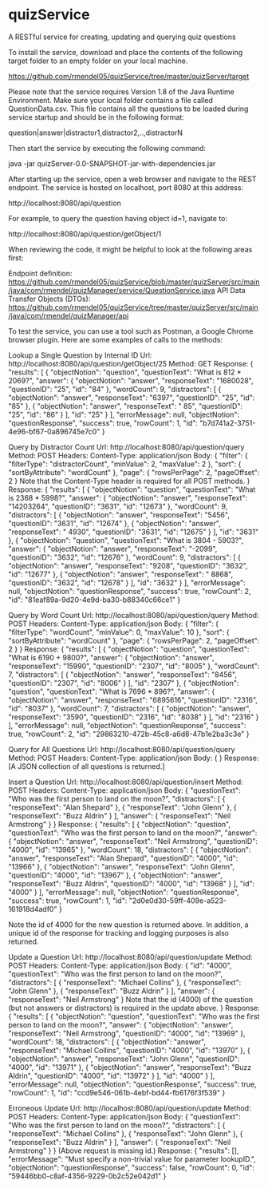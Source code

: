 # quizService
A RESTful service for creating, updating and querying quiz questions

To install the service, download and place the contents of the following target folder to an empty folder on your local machine.  

  https://github.com/rmendel05/quizService/tree/master/quizServer/target

Please note that the service requires Version 1.8 of the Java Runtime Environment.  Make sure your local folder contains a file called QuestionData.csv.  This file contains all the questions to be loaded during service startup and should be in the following format:

  question|answer|distractor1,distractor2,..,distractorN

Then start the service by executing the following command:

  java -jar quizServer-0.0-SNAPSHOT-jar-with-dependencies.jar

After starting up the service, open a web browser and navigate to the REST endpoint.  The service is hosted on localhost, port 8080 at this address:

  http://localhost:8080/api/question

For example, to query the question having object id=1, navigate to:

  http://localhost:8080/api/question/getObject/1
  
When reviewing the code, it might be helpful to look at the following areas first:

  Endpoint definition: https://github.com/rmendel05/quizService/blob/master/quizServer/src/main/java/com/rmendel/quizManager/service/QuestionService.java
  API Data Transfer Objects (DTOs): https://github.com/rmendel05/quizService/tree/master/quizServer/src/main/java/com/rmendel/quizManager/api
  
To test the service, you can use a tool such as Postman, a Google Chrome browser plugin.  Here are some examples of calls to the methods:

  Lookup a Single Question by Internal ID
  Url: http://localhost:8080/api/question/getObject/25
  Method: GET
  Response:
  {
    "results": [
        {
            "objectNotion": "question",
            "questionText": "What is 812 * 2069?",
            "answer": {
                "objectNotion": "answer",
                "responseText": "1680028",
                "questionID": "25",
                "id": "84"
            },
            "wordCount": 9,
            "distractors": [
                {
                    "objectNotion": "answer",
                    "responseText": "6397",
                    "questionID": "25",
                    "id": "85"
                },
                {
                    "objectNotion": "answer",
                    "responseText": " 85",
                    "questionID": "25",
                    "id": "86"
                }
            ],
            "id": "25"
        }
    ],
    "errorMessage": null,
    "objectNotion": "questionResponse",
    "success": true,
    "rowCount": 1,
    "id": "b7d741a2-3751-4e96-bf67-0a896745e7c0"
  }
  
  Query by Distractor Count
  Url: http://localhost:8080/api/question/query
  Method: POST
  Headers:  Content-Type: application/json
  Body:
  {
  "filter": {
    "filterType": "distractorCount",
    "minValue": 2,
    "maxValue": 2
  },
  "sort": {
    "sortByAttribute": "wordCount"
  },
  "page": {
    "rowsPerPage": 2,
    "pageOffset": 2
  }
  Note that the Content-Type header is required for all POST methods.
  }
  Response:
  {
    "results": [
        {
            "objectNotion": "question",
            "questionText": "What is 2368 * 5998?",
            "answer": {
                "objectNotion": "answer",
                "responseText": "14203264",
                "questionID": "3631",
                "id": "12673"
            },
            "wordCount": 9,
            "distractors": [
                {
                    "objectNotion": "answer",
                    "responseText": "5456",
                    "questionID": "3631",
                    "id": "12674"
                },
                {
                    "objectNotion": "answer",
                    "responseText": " 4930",
                    "questionID": "3631",
                    "id": "12675"
                }
            ],
            "id": "3631"
        },
        {
            "objectNotion": "question",
            "questionText": "What is 3804 - 5903?",
            "answer": {
                "objectNotion": "answer",
                "responseText": "-2099",
                "questionID": "3632",
                "id": "12676"
            },
            "wordCount": 9,
            "distractors": [
                {
                    "objectNotion": "answer",
                    "responseText": "9208",
                    "questionID": "3632",
                    "id": "12677"
                },
                {
                    "objectNotion": "answer",
                    "responseText": " 8868",
                    "questionID": "3632",
                    "id": "12678"
                }
            ],
            "id": "3632"
        }
    ],
    "errorMessage": null,
    "objectNotion": "questionResponse",
    "success": true,
    "rowCount": 2,
    "id": "81eaf89a-9d20-4e9d-ba30-b88340c66ce1"
  }
  
  Query by Word Count
  Url: http://localhost:8080/api/question/query
  Method: POST
  Headers:  Content-Type: application/json
  Body:
  {
  "filter": {
    "filterType": "wordCount",
    "minValue": 0,
    "maxValue": 10
  },
  "sort": {
    "sortByAttribute": "wordCount"
  },
  "page": {
    "rowsPerPage": 2,
    "pageOffset": 2
  }
  }
  Response:
  {
    "results": [
        {
            "objectNotion": "question",
            "questionText": "What is 6190 + 9800?",
            "answer": {
                "objectNotion": "answer",
                "responseText": "15990",
                "questionID": "2307",
                "id": "8005"
            },
            "wordCount": 7,
            "distractors": [
                {
                    "objectNotion": "answer",
                    "responseText": "8456",
                    "questionID": "2307",
                    "id": "8006"
                }
            ],
            "id": "2307"
        },
        {
            "objectNotion": "question",
            "questionText": "What is 7696 * 896?",
            "answer": {
                "objectNotion": "answer",
                "responseText": "6895616",
                "questionID": "2316",
                "id": "8037"
            },
            "wordCount": 7,
            "distractors": [
                {
                    "objectNotion": "answer",
                    "responseText": "3590",
                    "questionID": "2316",
                    "id": "8038"
                }
            ],
            "id": "2316"
        }
    ],
    "errorMessage": null,
    "objectNotion": "questionResponse",
    "success": true,
    "rowCount": 2,
    "id": "29863210-472b-45c8-a6d8-47b1e2ba3c3e"
  }

  Query for All Questions
  Url: http://localhost:8080/api/question/query
  Method: POST
  Headers:  Content-Type: application/json
  Body: { }
  Response:
  [A JSON collection of all questions is returned.]

  Insert a Question
  Url: http://localhost:8080/api/question/insert
  Method: POST
  Headers:  Content-Type: application/json
  Body:
  {
  "questionText": "Who was the first person to land on the moon?",
  "distractors": [
    {
      "responseText": "Alan Shepard"
    },
    {
      "responseText": "John Glenn"
    },
    {
      "responseText": "Buzz Aldrin"
    }
  ],
  "answer": {
    "responseText": "Neil Armstrong"
  }
  }
  Response:
  {
    "results": [
        {
            "objectNotion": "question",
            "questionText": "Who was the first person to land on the moon?",
            "answer": {
                "objectNotion": "answer",
                "responseText": "Neil Armstrong",
                "questionID": "4000",
                "id": "13965"
            },
            "wordCount": 18,
            "distractors": [
                {
                    "objectNotion": "answer",
                    "responseText": "Alan Shepard",
                    "questionID": "4000",
                    "id": "13966"
                },
                {
                    "objectNotion": "answer",
                    "responseText": "John Glenn",
                    "questionID": "4000",
                    "id": "13967"
                },
                {
                    "objectNotion": "answer",
                    "responseText": "Buzz Aldrin",
                    "questionID": "4000",
                    "id": "13968"
                }
            ],
            "id": "4000"
        }
    ],
    "errorMessage": null,
    "objectNotion": "questionResponse",
    "success": true,
    "rowCount": 1,
    "id": "2d0e0d30-59ff-409e-a523-161918d4adf0"
  }
  
  Note the id of 4000 for the new question is returned above.  In addition, a unique id of the response for       tracking and logging purposes is also returned.
  
  Update a Question
  Url: http://localhost:8080/api/question/update
  Method: POST
  Headers:  Content-Type: application/json
  Body:
  {
  "id": "4000",
  "questionText": "Who was the first person to land on the moon?",
  "distractors": [
    {
      "responseText": "Michael Collins"
    },
    {
      "responseText": "John Glenn"
    },
    {
      "responseText": "Buzz Aldrin"
    }
  ],
  "answer": {
    "responseText": "Neil Armstrong"
  }
  Note that the id (4000) of the question (but not answers or distractors) is required in the update above.
  }
  Response:
  {
    "results": [
        {
            "objectNotion": "question",
            "questionText": "Who was the first person to land on the moon?",
            "answer": {
                "objectNotion": "answer",
                "responseText": "Neil Armstrong",
                "questionID": "4000",
                "id": "13969"
            },
            "wordCount": 18,
            "distractors": [
                {
                    "objectNotion": "answer",
                    "responseText": "Michael Collins",
                    "questionID": "4000",
                    "id": "13970"
                },
                {
                    "objectNotion": "answer",
                    "responseText": "John Glenn",
                    "questionID": "4000",
                    "id": "13971"
                },
                {
                    "objectNotion": "answer",
                    "responseText": "Buzz Aldrin",
                    "questionID": "4000",
                    "id": "13972"
                }
            ],
            "id": "4000"
        }
    ],
    "errorMessage": null,
    "objectNotion": "questionResponse",
    "success": true,
    "rowCount": 1,
    "id": "ccd9e546-061b-4ebf-bd44-fb6176f3f539"
  }
  
  Erroneous Update
  Url: http://localhost:8080/api/question/update
  Method: POST
  Headers:  Content-Type: application/json
  Body:
  {
  "questionText": "Who was the first person to land on the moon?",
  "distractors": [
    {
      "responseText": "Michael Collins"
    },
    {
      "responseText": "John Glenn"
    },
    {
      "responseText": "Buzz Aldrin"
    }
  ],
  "answer": {
    "responseText": "Neil Armstrong"
  }
}
(Above request is missing id.)
Response:
{
    "results": [],
    "errorMessage": "Must specify a non-trivial value for parameter lookupID.",
    "objectNotion": "questionResponse",
    "success": false,
    "rowCount": 0,
    "id": "59446bb0-c8af-4356-9229-0b2c52e042d1"
}
  
  
